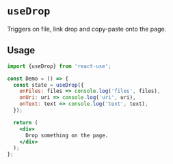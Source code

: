 # `useDrop`

Triggers on file, link drop and copy-paste onto the page.


## Usage

```jsx
import {useDrop} from 'react-use';

const Demo = () => {
  const state = useDrop({
    onFiles: files => console.log('files', files),
    onUri: uri => console.log('uri', uri),
    onText: text => console.log('text', text),
  });

  return (
    <div>
      Drop something on the page.
    </div>
  );
};
```

